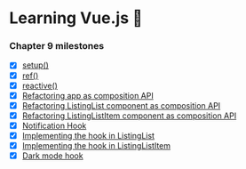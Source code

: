 # Learning Vue.js :tada:

### Chapter 9 milestones

- [x] [setup()](../../tree/chapter-9/MyComponent.vue#L9-L21)
- [x] [ref()](../../tree/chapter-9/MyComponent.vue#L16-L31)
- [x] [reactive()](../../tree/chapter-9/MyComponent.vue#L32-L60)
- [x] [Refactoring app as composition API](../../tree/chapter-9/composition-api/src/app/App.vue#L17-L87)
- [x] [Refactoring ListingList component as composition API](../../tree/chapter-9/composition-api/src/app/components/ListingList.vue#L15-L78)
- [x] [Refactoring ListingListItem component as composition API](../../tree/chapter-9/composition-api/src/app/components/ListingListItem.vue#L36-L78)
- [x] [Notification Hook](./composition-api/src/app/hooks/useNotification.js)
- [x] [Implementing the hook in ListingList](../../tree/chapter-9/composition-api/src/app/components/ListingList.vue#L58-L74)
- [x] [Implementing the hook in ListingListItem](../../tree/chapter-9/composition-api/src/app/components/ListingListItem.vue#L50-L63)
- [x] [Dark mode hook](./composition-api/src/app/hooks/useDarkMode.js)